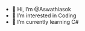 - 👋 Hi, I’m @Aswathiasok
- 👀 I’m interested in Coding
- 🌱 I’m currently learning C#

<!---
Aswathiasok/Aswathiasok is a ✨ special ✨ repository because its `README.md` (this file) appears on your GitHub profile.
You can click the Preview link to take a look at your changes.
--->
